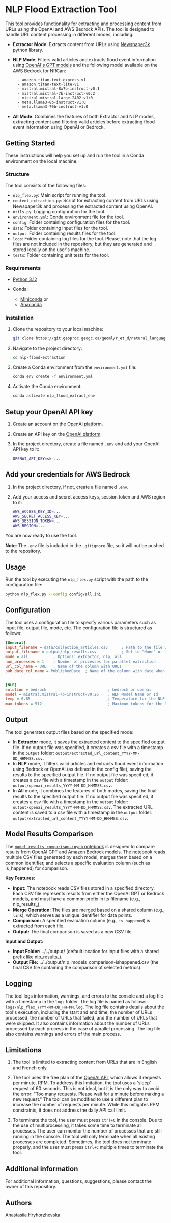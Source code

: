 # NLP Flood Extraction Tool

This tool provides functionality for extracting and processing content from URLs using the OpenAI and AWS Bedrock APIs. The tool is designed to handle URL content processing in different modes, including:

* **Extractor Mode**: Extracts content from URLs using [Newspaper3k](https://newspaper.readthedocs.io/en/latest/) python library.
* **NLP Mode**: Filters valid articles and extracts flood event information using [OpenAI's GPT models](https://platform.openai.com/account/limits) and the following model available on the AWS Bedrock for NRCan:
        
        - amazon.titan-text-express-v1
        - amazon.titan-text-lite-v1
        - mistral.mixtral-8x7b-instruct-v0:1
        - mistral.mistral-7b-instruct-v0:2
        - mistral.mistral-large-2402-v1:0
        - meta.llama3-8b-instruct-v1:0
        - meta.llama3-70b-instruct-v1:0

* **All Mode**: Combines the features of both Extractor and NLP modes, extracting content and filtering valid articles before extracting flood event information using OpenAI or Bedrock.

## Getting Started

These instructions will help you set up and run the tool in a Conda environment on the local machine.

### Structure

The tool consists of the following files:

* `nlp_flex.py`: Main script for running the tool.
* `content_extraction.py`: Script for extracting content from URLs using Newspaper3k and processing the extracted content using OpenAI.
* `utils.py`: Logging configuration for the tool.
* `environment.yml`: Conda environment file for the tool.
* `config`: Folder containing configuration files for the tool.
* `data`: Folder containing input files for the tool.
* `output`: Folder containing results files for the tool.
* `logs`: Folder containing log files for the tool. Please, note that the log files are not included in the repository, but they are generated and stored locally on the user's machine.
* `tests`: Folder containing unit tests for the tool.

### Requirements

- [Python 3.12](https://www.python.org/downloads/) 

- Conda:
  - [Miniconda](https://docs.conda.io/projects/miniconda/en/latest/) or 
  - [Anaconda](https://www.anaconda.com/)

### Installation

1. Clone the repository to your local machine:

    ```bash
    git clone https://git.geoproc.geogc.ca/geoml/r_et_d/natural_language_processing/nlp-flood-extraction.git
    ```

2. Navigate to the project directory:

    ```bash
    cd nlp-flood-extraction
    ```

3. Create a Conda environment from the `environment.yml` file:

    ```bash
    conda env create -f environment.yml
    ```

4. Activate the Conda environment:

    ```bash
    conda activate nlp_flood_extract_env
    ```

## Setup your OpenAI API key

1. Create an account on the [OpenAI platform](https://platform.openai.com/).
2. Create an API key on the [OpenAI platform](https://platform.openai.com/api-keys).
3. In the project directory, create a file named `.env` and add your OpenAI API key to it:

    ```bash
    OPENAI_API_KEY=sk-...
    ```

## Add your credentials for AWS Bedrock

1. In the project directory, if not, create a file named `.env`.
2. Add your access and secret access keys, session token and AWS region to it:

    ```bash
    AWS_ACCESS_KEY_ID=...
    AWS_SECRET_ACCESS_KEY=...
    AWS_SESSION_TOKEN=...
    AWS_REGION=...
    ```


You are now ready to use the tool.

**Note**: The `.env` file is included in the `.gitignore` file, so it will not be pushed to the repository.

## Usage

Run the tool by executing the `nlp_flex.py` script with the path to the configuration file:

```bash
python nlp_flex.py --config config/all.ini
```

## Configuration

The tool uses a configuration file to specify various parameters such as input file, output file, mode, etc. The configuration file is structured as follows:

```ini
[General]
input_filename = data/collection_articles.csv      ; Path to the file with th elist of URLs
output_filename = output/nlp_results.csv           ; Set to "None" or leave it empty for no output file
mode = all           ; Options: extractor, nlp, all
num_processes = 1    ; Number of processes for parallel extraction
url_col_name = URL   ; Name of the column with URLs
pub_date_col_name = PublishedDate  ; Name of the column with date when the article was  published


[NLP]
solution = bedrock                           ; bedrock or openai
model = mistral.mistral-7b-instruct-v0:26    ; NLP Model Name or Id
temp = 0.85                                  ; Temperature for the NLP model: a lower temperature means less randomness
max_tokens = 512                             ; Maximum tokens for the NLP model response
```

## Output
The tool generates output files based on the specified mode:

* In **Extractor** mode, it saves the extracted content to the specified output file. If no output file was specified, it creates a csv file with a timestamp in the `output` folder: `output/extracted_url_content_YYYY-MM-DD_HHMMSS.csv`.
* In **NLP** mode, it filters valid articles and extracts flood event information using Bedrock or OpenAI (as defined in the config file), saving the results to the specified output file. If no output file was specified, it creates a csv file with a timestamp in the `output` folder: `output/openai_results_YYYY-MM-DD_HHMMSS.csv`.
* In **All** mode, it combines the features of both modes, saving the final results to the specified output file. If no output file was specified, it creates a csv file with a timestamp in the `output` folder: `output/openai_results_YYYY-MM-DD_HHMMSS.csv`. The extracted URL content is saved to a csv file with a timestamp in the `output` folder: `output/extracted_url_content_YYYY-MM-DD_HHMMSS.csv`.

## Model Results Comparison 

The [`model_results_comparison.ipynb` notebook](https://git.geoproc.geogc.ca/geoml/r_et_d/natural_language_processing/nlp-flood-extraction/-/tree/bedrock/bedrock/notebooks?ref_type=heads) is designed to compare results from OpenAI GPT and Amazon Bedrock models. The notebook reads multiple CSV files generated by each model, merges them based on a common identifier, and selects a specific evaluation column (such as is_happened) for comparison.

**Key Features:**

- **Input:** The notebook reads CSV files stored in a specified directory. Each CSV file represents results from either the OpenAI GPT or Bedrock models, and must have a common prefix in its filename (e.g., nlp_results_).
- **Merge Operation:** The files are merged based on a shared column (e.g., `link`), which serves as a unique identifier for data points.
- **Comparison:** A specified evaluation column (e.g., `is_happened`) is extracted from each file.
- **Output:** The final comparison is saved as a new CSV file.

**Input and Output:**

- **Input Folder:** ../../output/ (default location for input files with a shared prefix like nlp_results_).
- **Output File:** ../../output/nlp_models_comparison-ishappened.csv (the final CSV file containing the comparison of selected metrics).

## Logging

The tool logs information, warnings, and errors to the console and a log file with a timestamp in the `logs` folder. The log file is named as follows: `logs/nlp_flex_YYYY-MM-DD_HH-MM.log`. The log file contains details about the tool's execution, including the start and end time, the number of URLs processed, the number of URLs that failed, and the number of URLs that were skipped. It also contains information about the number of URLs processed by each process in the case of parallel processing. The log file also contains warnings and errors of the main process.

## Limitations

1. The tool is limited to extracting content from URLs that are in English and French only.

2. The tool uses the free plan of the [OpenAI API](https://platform.openai.com/account/limits), which allows 3 requests per minute, RPM. To address this limitation, the tool uses a 'sleep' request of 60 seconds. This is not ideal, but it is the only way to avoid the error: "Too many requests. Please wait for a minute before making a new request." The tool can be modified to use a different plan to increase the number of requests per minute. While this mitigates RPM constraints, it does not address the daily API call limit. 

3. To terminate the tool, the user must press `Ctrl+C` in the console. Due to the use of multiprocessing, it takes some time to terminate all processes. The user can monitor the number of processes that are still running in the console. The tool will only terminate when all existing processes are completed. Sometimes, the tool does not terminate properly, and the user must press `Ctrl+C` multiple times to terminate the tool.

## Additional information

For additional information, questions, suggestions, please contact the owner of this repository.

## Authors

[Anastasiia Hryhorzhevska](https://www.linkedin.com/in/ahryhorzhevska)
